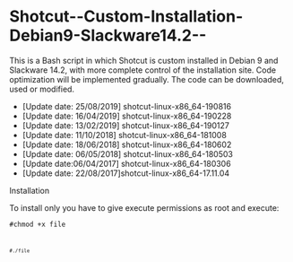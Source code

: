 # Shotcut--Custom-Installation-Debian9-Slackware14.2--
This is a Bash script in which Shotcut is custom installed in Debian 9 and Slackware 14.2, with more complete control of the installation site. Code optimization will be implemented gradually. The code can be downloaded, used or modified.

- [Update date: 25/08/2019] shotcut-linux-x86_64-190816
- [Update date: 16/04/2019] shotcut-linux-x86_64-190228
- [Update date: 13/02/2019] shotcut-linux-x86_64-190127
- [Update date: 11/10/2018] shotcut-linux-x86_64-181008
- [Update date: 18/06/2018] shotcut-linux-x86_64-180602
- [Update date: 06/05/2018] shotcut-linux-x86_64-180503
- [Update date:06/04/2017] shotcut-linux-x86_64-180306
- [Update date: 22/08/2017]shotcut-linux-x86_64-17.11.04

Installation

To install only you have to give execute permissions as root and execute:

<code>#chmod +x file<code>

<code>#./file<code>
